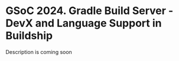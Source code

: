 # GSoC 2024. Gradle Build Server - DevX and Language Support in Buildship

Description is coming soon
